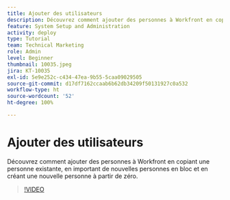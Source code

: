 ```yaml
---
title: Ajouter des utilisateurs
description: Découvrez comment ajouter des personnes à Workfront en copiant une personne existante, en important de nouvelles personnes en bloc et en créant une nouvelle personne à partir de zéro.
feature: System Setup and Administration
activity: deploy
type: Tutorial
team: Technical Marketing
role: Admin
level: Beginner
thumbnail: 10035.jpeg
jira: KT-10035
exl-id: 5e9e252c-c434-47ea-9b55-5caa09029505
source-git-commit: d17df7162ccaab6b62db34209f50131927c0a532
workflow-type: ht
source-wordcount: '52'
ht-degree: 100%

---
```


# Ajouter des utilisateurs

Découvrez comment ajouter des personnes à Workfront en copiant une personne existante, en important de nouvelles personnes en bloc et en créant une nouvelle personne à partir de zéro.

>[!VIDEO](https://video.tv.adobe.com/v/3427085/?quality=12&learn=on&enablevpops)

